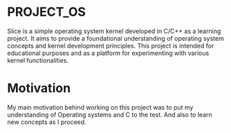 # PROJECT_OS
Slice is a simple operating system kernel developed in C/C++ as a learning project. It aims to provide a foundational understanding of operating system concepts and kernel development principles. This project is intended for educational purposes and as a platform for experimenting with various kernel functionalities.

# Motivation
My main motivation behind working on this project was to put my understanding of Operating systems and C to the test. And also to learn new concepts as I proceed. 
